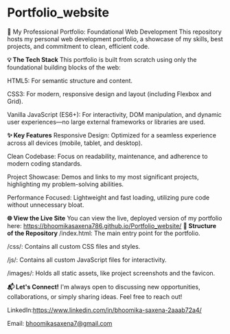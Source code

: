 # Portfolio_website
🚀 My Professional Portfolio: Foundational Web Development
This repository hosts my personal web development portfolio, a showcase of my skills, best projects, and commitment to clean, efficient code.

**💡 The Tech Stack**
This portfolio is built from scratch using only the foundational building blocks of the web:

HTML5: For semantic structure and content.

CSS3: For modern, responsive design and layout (including Flexbox and Grid).

Vanilla JavaScript (ES6+): For interactivity, DOM manipulation, and dynamic user experiences—no large external frameworks or libraries are used.

**✨ Key Features**
Responsive Design: Optimized for a seamless experience across all devices (mobile, tablet, and desktop).

Clean Codebase: Focus on readability, maintenance, and adherence to modern coding standards.

Project Showcase: Demos and links to my most significant projects, highlighting my problem-solving abilities.

Performance Focused: Lightweight and fast loading, utilizing pure code without unnecessary bloat.

**🌐 View the Live Site**
You can view the live, deployed version of my portfolio here: 
https://bhoomikasaxena786.github.io/Portfolio_website/
**📁 Structure of the Repository**
/index.html: The main entry point for the portfolio.

/css/: Contains all custom CSS files and styles.

/js/: Contains all custom JavaScript files for interactivity.

/images/: Holds all static assets, like project screenshots and the favicon.

**📬 Let's Connect!**
I'm always open to discussing new opportunities, collaborations, or simply sharing ideas. Feel free to reach out!

LinkedIn:https://www.linkedin.com/in/bhoomika-saxena-2aaab72a4/ 

Email: bhoomikasaxena7@gmail.com
